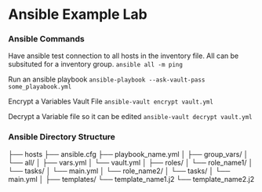 # Ansible Example Lab


### Ansible Commands

Have ansible test connection to all hosts in the inventory file.  All can be subsituted for a inventory group. 
```ansible all -m ping```

Run an ansible playbook
```ansible-playbook --ask-vault-pass some_playabook.yml```

Encrypt a Variables Vault File
```ansible-vault encrypt vault.yml```

Decrypt a Variable file so it can be edited
```ansible-vault decrypt vault.yml```

### Ansible Directory Structure

├── hosts
├── ansible.cfg
├── playbook_name.yml
│
├── group_vars/
│   └── all/
│       ├── vars.yml
│       └── vault.yml
│
├── roles/
│   └── role_name1/
│       └── tasks/
│           └── main.yml
│   └── role_name2/
│       └── tasks/
│           └── main.yml
│
├── templates/
    └── template_name1.j2
    └── template_name2.j2